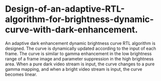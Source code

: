 # Design-of-an-adaptive-RTL-algorithm-for-brightness-dynamic-curve-with-dark-enhancement.

An adaptive dark enhancement dynamic brightness curve RTL algorithm is designed. The curve is dynamically updated according to the input of each frame. The curve is similar to gamma enhancement in the low brightness range of a frame image and parameter suppression in the high brightness area. When a pure dark video stream is input, the curve changes to a pure gamma mapping, and when a bright video stream is input, the curve becomes linear.
